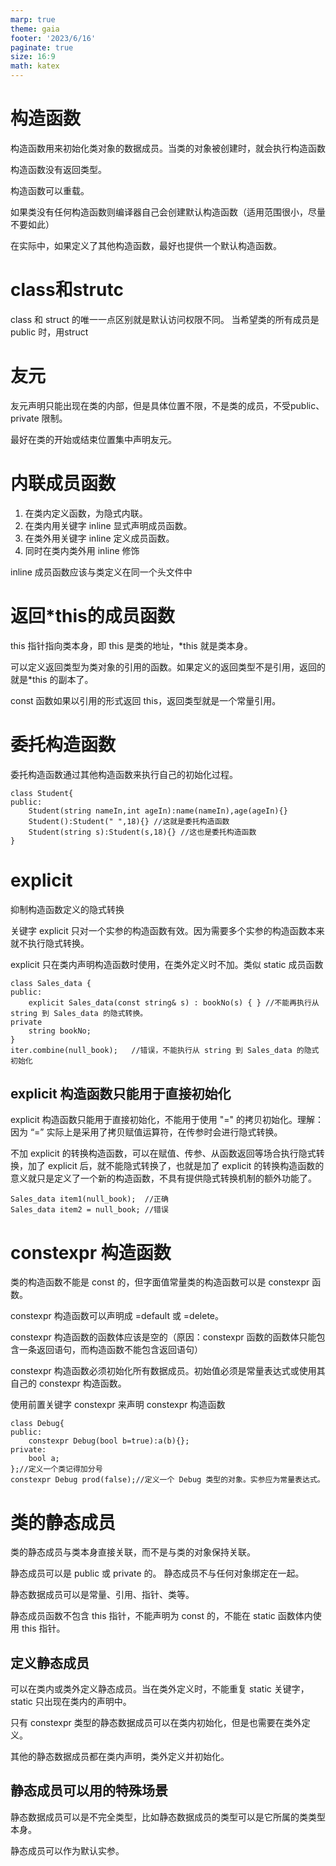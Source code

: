 ```yaml
---
marp: true
theme: gaia
footer: '2023/6/16'
paginate: true
size: 16:9
math: katex
---
```


# 构造函数
构造函数用来初始化类对象的数据成员。当类的对象被创建时，就会执行构造函数

构造函数没有返回类型。

构造函数可以重载。

如果类没有任何构造函数则编译器自己会创建默认构造函数（适用范围很小，尽量不要如此）

在实际中，如果定义了其他构造函数，最好也提供一个默认构造函数。

# class和strutc
class 和 struct 的唯一一点区别就是默认访问权限不同。
当希望类的所有成员是 public 时，用struct

# 友元
友元声明只能出现在类的内部，但是具体位置不限，不是类的成员，不受public、private 限制。

最好在类的开始或结束位置集中声明友元。

# 内联成员函数
1. 在类内定义函数，为隐式内联。
2. 在类内用关键字 inline 显式声明成员函数。
3. 在类外用关键字 inline 定义成员函数。
4. 同时在类内类外用 inline 修饰

inline 成员函数应该与类定义在同一个头文件中

# 返回*this的成员函数
this 指针指向类本身，即 this 是类的地址，*this 就是类本身。

可以定义返回类型为类对象的引用的函数。如果定义的返回类型不是引用，返回的就是*this 的副本了。

const 函数如果以引用的形式返回 this，返回类型就是一个常量引用。

# 委托构造函数
委托构造函数通过其他构造函数来执行自己的初始化过程。
```
class Student{
public:
    Student(string nameIn,int ageIn):name(nameIn),age(ageIn){}
    Student():Student(" ",18){} //这就是委托构造函数
    Student(string s):Student(s,18){} //这也是委托构造函数
}
```

# explicit
抑制构造函数定义的隐式转换

关键字 explicit 只对一个实参的构造函数有效。因为需要多个实参的构造函数本来就不执行隐式转换。

explicit 只在类内声明构造函数时使用，在类外定义时不加。类似 static 成员函数

```
class Sales_data {
public:    
    explicit Sales_data(const string& s) : bookNo(s) { } //不能再执行从 string 到 Sales_data 的隐式转换。
private    
    string bookNo;   
}
iter.combine(null_book);   //错误，不能执行从 string 到 Sales_data 的隐式初始化
```

## explicit 构造函数只能用于直接初始化
explicit 构造函数只能用于直接初始化，不能用于使用 "=" 的拷贝初始化。理解：因为 “=” 实际上是采用了拷贝赋值运算符，在传参时会进行隐式转换。

不加 explicit 的转换构造函数，可以在赋值、传参、从函数返回等场合执行隐式转换，加了 explicit 后，就不能隐式转换了，也就是加了 explicit 的转换构造函数的意义就只是定义了一个新的构造函数，不具有提供隐式转换机制的额外功能了。

```
Sales_data item1(null_book);  //正确
Sales_data item2 = null_book; //错误
```

# constexpr 构造函数
类的构造函数不能是 const 的，但字面值常量类的构造函数可以是 constexpr 函数。

constexpr 构造函数可以声明成 =default 或 =delete。

constexpr 构造函数的函数体应该是空的（原因：constexpr 函数的函数体只能包含一条返回语句，而构造函数不能包含返回语句）

constexpr 构造函数必须初始化所有数据成员。初始值必须是常量表达式或使用其自己的 constexpr 构造函数。

使用前置关键字 constexpr 来声明 constexpr 构造函数

```
class Debug{
public:
    constexpr Debug(bool b=true):a(b){};
private:
    bool a;
};//定义一个类记得加分号
constexpr Debug prod(false);//定义一个 Debug 类型的对象。实参应为常量表达式。
```

# 类的静态成员
类的静态成员与类本身直接关联，而不是与类的对象保持关联。

静态成员可以是 public 或 private 的。
静态成员不与任何对象绑定在一起。

静态数据成员可以是常量、引用、指针、类等。

静态成员函数不包含 this 指针，不能声明为 const 的，不能在 static 函数体内使用 this 指针。

## 定义静态成员
可以在类内或类外定义静态成员。当在类外定义时，不能重复 static 关键字，static 只出现在类内的声明中。

只有 constexpr 类型的静态数据成员可以在类内初始化，但是也需要在类外定义。

其他的静态数据成员都在类内声明，类外定义并初始化。

## 静态成员可以用的特殊场景
静态数据成员可以是不完全类型，比如静态数据成员的类型可以是它所属的类类型本身。

静态成员可以作为默认实参。